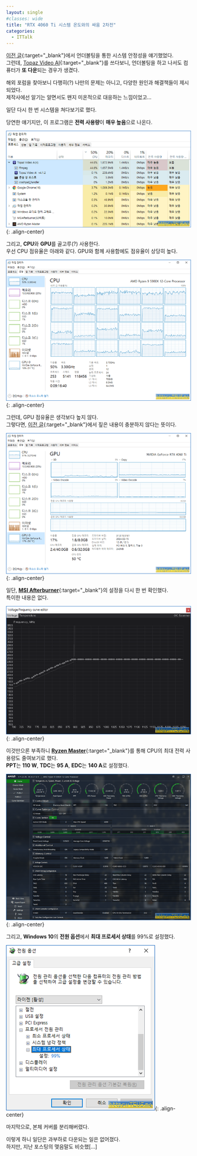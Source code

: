 ```yaml
---
layout: single
#classes: wide
title: "RTX 4060 Ti 시스템 온도와의 싸움 2차전"
categories:
  - ITTalk
---
```


[이전 글](/ittalk/RTX4060Ti-Undervolting/){:target="_blank"}에서 언더볼팅을 통한 시스템 안정성을 얘기했었다.  
그런데, [Topaz Video AI](https://www.topazlabs.com/topaz-video-ai){:target="_blank"}를 쓰다보니, 언더볼팅을 하고 나서도 컴퓨터가 **또 다운**되는 경우가 생겼다.

해외 포럼을 찾아보니 다행히(?) 나만의 문제는 아니고, 다양한 원인과 해결책들이 제시되었다.  
제작사에선 알기는 알면서도 왠지 미온적으로 대응하는 느낌이었고...

일단 다시 한 번 시스템을 쳐다보기로 했다.

당연한 얘기지만, 이 프로그램은 **전력 사용량**이 **매우 높음**으로 나온다.

![image](</images/2024-02-28/processess64_Q.png>){: .align-center}

그리고, **CPU**와 **GPU**를 골고루(?) 사용한다.  
우선 CPU 점유율은 아래와 같다. GPU와 함께 사용함에도 점유율이 상당히 높다.

![image](</images/2024-02-28/task_cpus64_Q.png>){: .align-center}

그런데, GPU 점유율은 생각보다 높지 않다.  
그렇다면, [이전 글](/ittalk/RTX4060Ti-Undervolting/){:target="_blank"}에서 짚은 내용이 충분하지 않다는 뜻이다.

![image](</images/2024-02-28/task_gpus64_Q.png>){: .align-center}

일단, [**MSI Afterburner**](https://www.msi.com/page/Afterburner){:target="_blank"}의 설정을 다시 한 번 확인했다.  
특이한 내용은 없다.

![image](</images/2024-02-28/msi_gpu_curve_Q.png>){: .align-center}

이것만으론 부족하니 [**Ryzen Master**](https://www.amd.com/en/technologies/ryzen-master){:target="_blank"}를 통해 CPU의 최대 전력 사용량도 줄여보기로 했다.  
**PPT**는 **110 W**, **TDC**는 **95 A**, **EDC**는 **140 A**로 설정했다.

![image](</images/2024-02-28/ryzen_masters64_Q.png>){: .align-center}

그리고, **Windows 10**의 **전원 옵션**에서 **최대 프로세서 상태**를 99%로 설정했다.

![image](</images/2024-02-28/cpusetting_B_Q.png>){: .align-center}

마지막으로, 본체 커버를 분리해버렸다.  

이렇게 하니 일단은 과부하로 다운되는 일은 없어졌다.  
하지만, 지난 포스팅의 맺음말도 비슷했[...]
